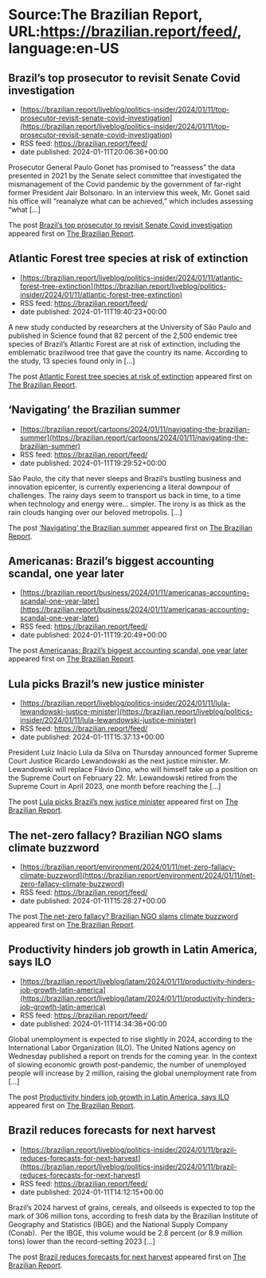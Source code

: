# Source:The Brazilian Report, URL:https://brazilian.report/feed/, language:en-US

## Brazil’s top prosecutor to revisit Senate Covid investigation
 - [https://brazilian.report/liveblog/politics-insider/2024/01/11/top-prosecutor-revisit-senate-covid-investigation](https://brazilian.report/liveblog/politics-insider/2024/01/11/top-prosecutor-revisit-senate-covid-investigation)
 - RSS feed: https://brazilian.report/feed/
 - date published: 2024-01-11T20:06:36+00:00

<p>Prosecutor General Paulo Gonet has promised to “reassess” the data presented in 2021 by the Senate select committee that investigated the mismanagement of the Covid pandemic by the government of far-right former President Jair Bolsonaro. In an interview this week, Mr. Gonet said his office will “reanalyze what can be achieved,” which includes assessing “what [&#8230;]</p>
<p>The post <a href="https://brazilian.report/liveblog/politics-insider/2024/01/11/top-prosecutor-revisit-senate-covid-investigation/">Brazil&#8217;s top prosecutor to revisit Senate Covid investigation</a> appeared first on <a href="https://brazilian.report">The Brazilian Report</a>.</p>

## Atlantic Forest tree species at risk of extinction
 - [https://brazilian.report/liveblog/politics-insider/2024/01/11/atlantic-forest-tree-extinction](https://brazilian.report/liveblog/politics-insider/2024/01/11/atlantic-forest-tree-extinction)
 - RSS feed: https://brazilian.report/feed/
 - date published: 2024-01-11T19:40:23+00:00

<p>A new study conducted by researchers at the University of São Paulo and published in Science found that 82 percent of the 2,500 endemic tree species of Brazil&#8217;s Atlantic Forest are at risk of extinction, including the emblematic brazilwood tree that gave the country its name. According to the study, 13 species found only in [&#8230;]</p>
<p>The post <a href="https://brazilian.report/liveblog/politics-insider/2024/01/11/atlantic-forest-tree-extinction/">Atlantic Forest tree species at risk of extinction</a> appeared first on <a href="https://brazilian.report">The Brazilian Report</a>.</p>

## ‘Navigating’ the Brazilian summer
 - [https://brazilian.report/cartoons/2024/01/11/navigating-the-brazilian-summer](https://brazilian.report/cartoons/2024/01/11/navigating-the-brazilian-summer)
 - RSS feed: https://brazilian.report/feed/
 - date published: 2024-01-11T19:29:52+00:00

<p>São Paulo, the city that never sleeps and Brazil&#8217;s bustling business and innovation epicenter, is currently experiencing a literal downpour of challenges. The rainy days seem to transport us back in time, to a time when technology and energy were&#8230; simpler. The irony is as thick as the rain clouds hanging over our beloved metropolis. [&#8230;]</p>
<p>The post <a href="https://brazilian.report/cartoons/2024/01/11/navigating-the-brazilian-summer/">‘Navigating’ the Brazilian summer</a> appeared first on <a href="https://brazilian.report">The Brazilian Report</a>.</p>

## Americanas: Brazil’s biggest accounting scandal, one year later
 - [https://brazilian.report/business/2024/01/11/americanas-accounting-scandal-one-year-later](https://brazilian.report/business/2024/01/11/americanas-accounting-scandal-one-year-later)
 - RSS feed: https://brazilian.report/feed/
 - date published: 2024-01-11T19:20:49+00:00

<p>The post <a href="https://brazilian.report/business/2024/01/11/americanas-accounting-scandal-one-year-later/">Americanas: Brazil’s biggest accounting scandal, one year later</a> appeared first on <a href="https://brazilian.report">The Brazilian Report</a>.</p>

## Lula picks Brazil’s new justice minister
 - [https://brazilian.report/liveblog/politics-insider/2024/01/11/lula-lewandowski-justice-minister](https://brazilian.report/liveblog/politics-insider/2024/01/11/lula-lewandowski-justice-minister)
 - RSS feed: https://brazilian.report/feed/
 - date published: 2024-01-11T15:37:13+00:00

<p>President Luiz Inácio Lula da Silva on Thursday announced former Supreme Court Justice Ricardo Lewandowski as the next justice minister. Mr. Lewandowski will replace Flávio Dino, who will himself take up a position on the Supreme Court on February 22. Mr. Lewandowski retired from the Supreme Court in April 2023, one month before reaching the [&#8230;]</p>
<p>The post <a href="https://brazilian.report/liveblog/politics-insider/2024/01/11/lula-lewandowski-justice-minister/">Lula picks Brazil&#8217;s new justice minister</a> appeared first on <a href="https://brazilian.report">The Brazilian Report</a>.</p>

## The net-zero fallacy? Brazilian NGO slams climate buzzword
 - [https://brazilian.report/environment/2024/01/11/net-zero-fallacy-climate-buzzword](https://brazilian.report/environment/2024/01/11/net-zero-fallacy-climate-buzzword)
 - RSS feed: https://brazilian.report/feed/
 - date published: 2024-01-11T15:28:27+00:00

<p>The post <a href="https://brazilian.report/environment/2024/01/11/net-zero-fallacy-climate-buzzword/">The net-zero fallacy? Brazilian NGO slams climate buzzword</a> appeared first on <a href="https://brazilian.report">The Brazilian Report</a>.</p>

## Productivity hinders job growth in Latin America, says ILO
 - [https://brazilian.report/liveblog/latam/2024/01/11/productivity-hinders-job-growth-latin-america](https://brazilian.report/liveblog/latam/2024/01/11/productivity-hinders-job-growth-latin-america)
 - RSS feed: https://brazilian.report/feed/
 - date published: 2024-01-11T14:34:36+00:00

<p>Global unemployment is expected to rise slightly in 2024, according to the International Labor Organization (ILO). The United Nations agency on Wednesday published a report on trends for the coming year. In the context of slowing economic growth post-pandemic, the number of unemployed people will increase by 2 million, raising the global unemployment rate from [&#8230;]</p>
<p>The post <a href="https://brazilian.report/liveblog/latam/2024/01/11/productivity-hinders-job-growth-latin-america/">Productivity hinders job growth in Latin America, says ILO</a> appeared first on <a href="https://brazilian.report">The Brazilian Report</a>.</p>

## Brazil reduces forecasts for next harvest
 - [https://brazilian.report/liveblog/politics-insider/2024/01/11/brazil-reduces-forecasts-for-next-harvest](https://brazilian.report/liveblog/politics-insider/2024/01/11/brazil-reduces-forecasts-for-next-harvest)
 - RSS feed: https://brazilian.report/feed/
 - date published: 2024-01-11T14:12:15+00:00

<p>Brazil’s 2024 harvest of grains, cereals, and oilseeds is expected to top the mark of 306 million tons, according to fresh data by the Brazilian Institute of Geography and Statistics (IBGE) and the National Supply Company (Conab).&#160; Per the IBGE, this volume would be 2.8 percent (or 8.9 million tons) lower than the record-setting 2023 [&#8230;]</p>
<p>The post <a href="https://brazilian.report/liveblog/politics-insider/2024/01/11/brazil-reduces-forecasts-for-next-harvest/">Brazil reduces forecasts for next harvest</a> appeared first on <a href="https://brazilian.report">The Brazilian Report</a>.</p>

